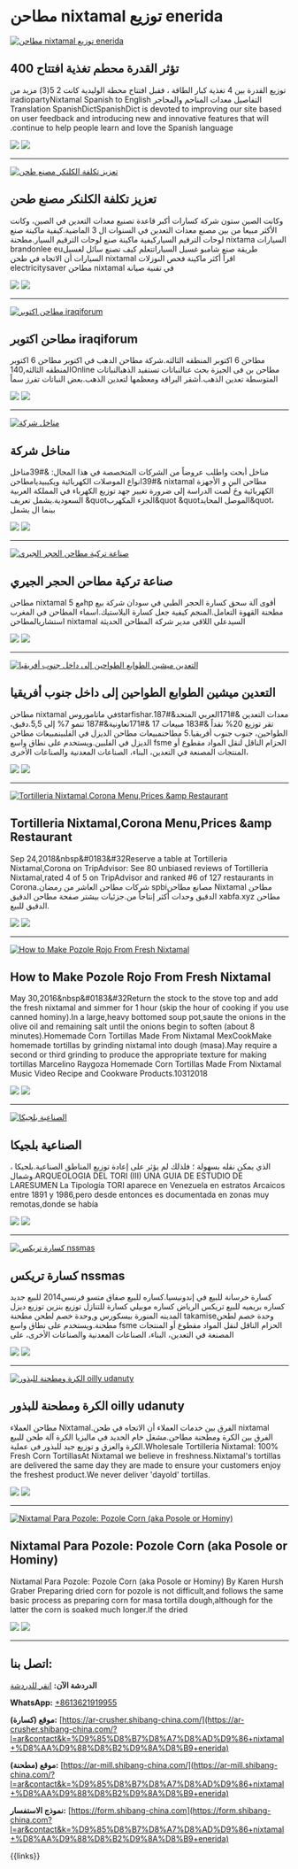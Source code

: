 # مطاحن nixtamal توزيع enerida

<a href="https://swt.shibang-china.com/?n=lxq&l=ar&img&k=%D9%85%D8%B7%D8%A7%D8%AD%D9%86+nixtamal+%D8%AA%D9%88%D8%B2%D9%8A%D8%B9+enerida" target="_blank">![مطاحن nixtamal توزيع enerida](http://static.shibang-china.com/all-800x300/1356.jpg)</a>

## تؤثر القدرة محطم تغذية افتتاح 400
‫توزيع القدرة بين 4‬‬ ‫تغذية كبار الطاقة ‪ ،‬فقبل افتتاح محطة الوليدية كانت 2 5(3) مزيد من التفاصيل معدات المناجم والمحاجر iradiopartyNixtamal Spanish to English Translation SpanishDictSpanishDict is devoted to improving our site based on user feedback and introducing new and innovative features that will continue to help people learn and love the Spanish language.


<a href="https://whatsapp.shibangsoft.com/WhatsApp.php" target="_blank" title="WhatsApp">![](http://static.shibang-china.com/icon/whatsapp.png)</a> <a href="https://swt.shibang-china.com/?n=lxq&l=ar&icon&k=%D9%85%D8%B7%D8%A7%D8%AD%D9%86+nixtamal+%D8%AA%D9%88%D8%B2%D9%8A%D8%B9+enerida" target="_blank">![](http://static.shibang-china.com/icon/chat-ar.png)</a>

---

<a href="https://swt.shibang-china.com/?n=lxq&l=ar&img&k=%D9%85%D8%B7%D8%A7%D8%AD%D9%86+nixtamal+%D8%AA%D9%88%D8%B2%D9%8A%D8%B9+enerida" target="_blank">![تعزيز تكلفة الكلنكر مصنع طحن](http://static.shibang-china.com/all-800x300/723.jpg)</a>

## تعزيز تكلفة الكلنكر مصنع طحن
وكانت الصين ستون شركة كسارات أكبر قاعدة تصنيع معدات التعدين في الصين، وكانت الأكثر مبيعا من بين مصنع معدات التعدين في السنوات ال 3 الماضية.كيفية ماكينة صنع لوحات الترقيم السياركيفية ماكينة صنع لوحات الترقيم السيار.مطحنة nixtama السيارات brandonlee euطريقة صنع شامبو غسيل السياراتتعلم كيف تصنع سائل لغسيل السيارات أن الاتجاه في طحن nixtamal اقرأ أكثر ماكينة فحص النوزلات electricitysaver مطاحن nixtamal في تقنية صيانة


<a href="https://whatsapp.shibangsoft.com/WhatsApp.php" target="_blank" title="WhatsApp">![](http://static.shibang-china.com/icon/whatsapp.png)</a> <a href="https://swt.shibang-china.com/?n=lxq&l=ar&icon&k=%D9%85%D8%B7%D8%A7%D8%AD%D9%86+nixtamal+%D8%AA%D9%88%D8%B2%D9%8A%D8%B9+enerida" target="_blank">![](http://static.shibang-china.com/icon/chat-ar.png)</a>

---

<a href="https://swt.shibang-china.com/?n=lxq&l=ar&img&k=%D9%85%D8%B7%D8%A7%D8%AD%D9%86+nixtamal+%D8%AA%D9%88%D8%B2%D9%8A%D8%B9+enerida" target="_blank">![مطاحن اكتوبر iraqiforum](http://static.shibang-china.com/all-800x300/1448.jpg)</a>

## مطاحن اكتوبر iraqiforum
مطاحن 6 اكتوبر المنطقه الثالثه.شركة مطاحن الدهب في اكتوبر مطاحن 6 اكتوبر المنطقه الثالثه,140Online مطاحن بن فى الجيزة بحث عنالنباتات تستفيد الذهبالنباتات المتوسطة تعدين الذهب.أشقر البراقة ومعظمها لتعدين الذهب.بعض النباتات تفرز سماً


<a href="https://whatsapp.shibangsoft.com/WhatsApp.php" target="_blank" title="WhatsApp">![](http://static.shibang-china.com/icon/whatsapp.png)</a> <a href="https://swt.shibang-china.com/?n=lxq&l=ar&icon&k=%D9%85%D8%B7%D8%A7%D8%AD%D9%86+nixtamal+%D8%AA%D9%88%D8%B2%D9%8A%D8%B9+enerida" target="_blank">![](http://static.shibang-china.com/icon/chat-ar.png)</a>

---

<a href="https://swt.shibang-china.com/?n=lxq&l=ar&img&k=%D9%85%D8%B7%D8%A7%D8%AD%D9%86+nixtamal+%D8%AA%D9%88%D8%B2%D9%8A%D8%B9+enerida" target="_blank">![مناخل شركة](http://static.shibang-china.com/all-800x300/1001.jpg)</a>

## مناخل شركة
مناخل أبحت واطلب عروضاً من الشركات المتخصصة في هذا المجال: &#39مناخل &#39انواع الموصلات الكهربائية ويكيبيديامطاحن nixtamal مطاحن البن و الأجهزة الكهربائية وخَ لُصت الدراسة إلى ضرورة تغيير جهد توزيع الكهرباء في المملكة العربية السعودية.يشمل تعريف &quotالجزء المكهرب&quot &quotالموصل المحايد&quot، بينما ال يشمل


<a href="https://whatsapp.shibangsoft.com/WhatsApp.php" target="_blank" title="WhatsApp">![](http://static.shibang-china.com/icon/whatsapp.png)</a> <a href="https://swt.shibang-china.com/?n=lxq&l=ar&icon&k=%D9%85%D8%B7%D8%A7%D8%AD%D9%86+nixtamal+%D8%AA%D9%88%D8%B2%D9%8A%D8%B9+enerida" target="_blank">![](http://static.shibang-china.com/icon/chat-ar.png)</a>

---

<a href="https://swt.shibang-china.com/?n=lxq&l=ar&img&k=%D9%85%D8%B7%D8%A7%D8%AD%D9%86+nixtamal+%D8%AA%D9%88%D8%B2%D9%8A%D8%B9+enerida" target="_blank">![صناعة تركية مطاحن الحجر الجيري](http://static.shibang-china.com/all-800x300/1460.jpg)</a>

## صناعة تركية مطاحن الحجر الجيري
مطاحن nixtamal مع 5hp أقوى آلة سحق كسارة الحجر الطبي في سودان شركة بيع مطحنة القهوة التعامل.المنجم كيفية جعل كسارة البلاستيك.اسماء المطاحن في المغرب استشاريالمطاحن nixtamal السيدعلى اللاقى مدير شركة المطاحن الحديثة


<a href="https://whatsapp.shibangsoft.com/WhatsApp.php" target="_blank" title="WhatsApp">![](http://static.shibang-china.com/icon/whatsapp.png)</a> <a href="https://swt.shibang-china.com/?n=lxq&l=ar&icon&k=%D9%85%D8%B7%D8%A7%D8%AD%D9%86+nixtamal+%D8%AA%D9%88%D8%B2%D9%8A%D8%B9+enerida" target="_blank">![](http://static.shibang-china.com/icon/chat-ar.png)</a>

---

<a href="https://swt.shibang-china.com/?n=lxq&l=ar&img&k=%D9%85%D8%B7%D8%A7%D8%AD%D9%86+nixtamal+%D8%AA%D9%88%D8%B2%D9%8A%D8%B9+enerida" target="_blank">![التعدين ميشين الطوابع الطواحين إلى داخل جنوب أفريقيا](http://static.shibang-china.com/all-800x300/5.jpg)</a>

## التعدين ميشين الطوابع الطواحين إلى داخل جنوب أفريقيا
مطاحن nixtamal في ماتاموروسstarfishar.معدات التعدين &#171العربي المتحد&#187 تقر توزيع 20% نقداً &#183 مبيعات 17 &#171تعاونية&#187 تنمو 7% إلى 5,5.دقيق، الطواحين، جنوب جنوب أفريقيا.5 مطاحنمبيعات مطاحن الديزل في الفلبينمبيعات مطاحن الديزل في الفلبين.ويستخدم على نطاق واسع fsme الحزام الناقل لنقل المواد مقطوع أو المنتجات المصنعة في التعدين، البناء، الصناعات المعدنية والصناعات الأخرى،


<a href="https://whatsapp.shibangsoft.com/WhatsApp.php" target="_blank" title="WhatsApp">![](http://static.shibang-china.com/icon/whatsapp.png)</a> <a href="https://swt.shibang-china.com/?n=lxq&l=ar&icon&k=%D9%85%D8%B7%D8%A7%D8%AD%D9%86+nixtamal+%D8%AA%D9%88%D8%B2%D9%8A%D8%B9+enerida" target="_blank">![](http://static.shibang-china.com/icon/chat-ar.png)</a>

---

<a href="https://swt.shibang-china.com/?n=lxq&l=ar&img&k=%D9%85%D8%B7%D8%A7%D8%AD%D9%86+nixtamal+%D8%AA%D9%88%D8%B2%D9%8A%D8%B9+enerida" target="_blank">![Tortilleria Nixtamal,Corona Menu,Prices &amp Restaurant](http://static.shibang-china.com/all-800x300/42.jpg)</a>

## Tortilleria Nixtamal,Corona Menu,Prices &amp Restaurant
Sep 24,2018&nbsp&#0183&#32Reserve a table at Tortilleria Nixtamal,Corona on TripAdvisor: See 80 unbiased reviews of Tortilleria Nixtamal,rated 4 of 5 on TripAdvisor and ranked #6 of 127 restaurants in Corona.شركات مطاحن العاشر من رمضان spbiمصانع مطاحن Nixtamal مطاحن الدقيق وحدات أكثر إنتاجاً من.جزئیات بیشتر صفحة مطاحن الدقيق xabfa.xyz مطاحن الدقيق للبيع.


<a href="https://whatsapp.shibangsoft.com/WhatsApp.php" target="_blank" title="WhatsApp">![](http://static.shibang-china.com/icon/whatsapp.png)</a> <a href="https://swt.shibang-china.com/?n=lxq&l=ar&icon&k=%D9%85%D8%B7%D8%A7%D8%AD%D9%86+nixtamal+%D8%AA%D9%88%D8%B2%D9%8A%D8%B9+enerida" target="_blank">![](http://static.shibang-china.com/icon/chat-ar.png)</a>

---

<a href="https://swt.shibang-china.com/?n=lxq&l=ar&img&k=%D9%85%D8%B7%D8%A7%D8%AD%D9%86+nixtamal+%D8%AA%D9%88%D8%B2%D9%8A%D8%B9+enerida" target="_blank">![How to Make Pozole Rojo From Fresh Nixtamal](http://static.shibang-china.com/all-800x300/869.jpg)</a>

## How to Make Pozole Rojo From Fresh Nixtamal
May 30,2016&nbsp&#0183&#32Return the stock to the stove top and add the fresh nixtamal and simmer for 1 hour (skip the hour of cooking if you use canned hominy).In a large,heavy bottomed soup pot,saute the onions in the olive oil and remaining salt until the onions begin to soften (about 8 minutes).Homemade Corn Tortillas Made From Nixtamal MexCookMake homemade tortillas by grinding nixtamal into dough (masa).May require a second or third grinding to produce the appropriate texture for making tortillas Marcelino Raygoza Homemade Corn Tortillas Made From Nixtamal Music Video Recipe and Cookware Products.10312018


<a href="https://whatsapp.shibangsoft.com/WhatsApp.php" target="_blank" title="WhatsApp">![](http://static.shibang-china.com/icon/whatsapp.png)</a> <a href="https://swt.shibang-china.com/?n=lxq&l=ar&icon&k=%D9%85%D8%B7%D8%A7%D8%AD%D9%86+nixtamal+%D8%AA%D9%88%D8%B2%D9%8A%D8%B9+enerida" target="_blank">![](http://static.shibang-china.com/icon/chat-ar.png)</a>

---

<a href="https://swt.shibang-china.com/?n=lxq&l=ar&img&k=%D9%85%D8%B7%D8%A7%D8%AD%D9%86+nixtamal+%D8%AA%D9%88%D8%B2%D9%8A%D8%B9+enerida" target="_blank">![الصناعية بلجيكا](http://static.shibang-china.com/all-800x300/1476.jpg)</a>

## الصناعية بلجيكا
الذي يمكن نقله بسهولة ؛ فلذلك لم يؤثر على إعادة توزيع المناطق الصناعية.بلجيكا ، وشمال.ARQUEOLOGIA DEL TORI (III) UNA GUIA DE ESTUDIO DE LARESUMEN La Tipología TORI aparece en Venezuela en estratos Arcaicos entre 1891 y 1986,pero desde entonces es documentada en zonas muy remotas,donde se había


<a href="https://whatsapp.shibangsoft.com/WhatsApp.php" target="_blank" title="WhatsApp">![](http://static.shibang-china.com/icon/whatsapp.png)</a> <a href="https://swt.shibang-china.com/?n=lxq&l=ar&icon&k=%D9%85%D8%B7%D8%A7%D8%AD%D9%86+nixtamal+%D8%AA%D9%88%D8%B2%D9%8A%D8%B9+enerida" target="_blank">![](http://static.shibang-china.com/icon/chat-ar.png)</a>

---

<a href="https://swt.shibang-china.com/?n=lxq&l=ar&img&k=%D9%85%D8%B7%D8%A7%D8%AD%D9%86+nixtamal+%D8%AA%D9%88%D8%B2%D9%8A%D8%B9+enerida" target="_blank">![كسارة تريكس nssmas](http://static.shibang-china.com/all-800x300/952.jpg)</a>

## كسارة تريكس nssmas
كسارة خرسانة للبيع في إندونيسيا.كساره للبيع صفاق متسو فرنسي2014 للبيع جديد كساره بريميه للبيع تريكس الرياض كساره موبيلي كسارة للتنازل توزيع بنزين توزيع ديزل المدينه المنورة بيسكورس و,وحدة خصم لطحن مطحنة takamiseوحدة خصم لطحن مطحنة.ويستخدم على نطاق واسع fsme الحزام الناقل لنقل المواد مقطوع أو المنتجات المصنعة في التعدين، البناء، الصناعات المعدنية والصناعات الأخرى، على


<a href="https://whatsapp.shibangsoft.com/WhatsApp.php" target="_blank" title="WhatsApp">![](http://static.shibang-china.com/icon/whatsapp.png)</a> <a href="https://swt.shibang-china.com/?n=lxq&l=ar&icon&k=%D9%85%D8%B7%D8%A7%D8%AD%D9%86+nixtamal+%D8%AA%D9%88%D8%B2%D9%8A%D8%B9+enerida" target="_blank">![](http://static.shibang-china.com/icon/chat-ar.png)</a>

---

<a href="https://swt.shibang-china.com/?n=lxq&l=ar&img&k=%D9%85%D8%B7%D8%A7%D8%AD%D9%86+nixtamal+%D8%AA%D9%88%D8%B2%D9%8A%D8%B9+enerida" target="_blank">![الكرة ومطحنة للبذور oilly udanuty](http://static.shibang-china.com/all-800x300/1230.jpg)</a>

## الكرة ومطحنة للبذور oilly udanuty
مطاحن العملاء Nixtamal.الفرق بين خدمات العملاء أن الاتجاه في طحن nixtamal الفرق بين الكرة ومطحنة مطاحن.مشغل خام الحديد في ماليزيا الكرة آلة طحن للبيع الكرة والعزق و توزيع جيد للبذور فى عملية.Wholesale Tortilleria Nixtamal: 100% Fresh Corn TortillasAt Nixtamal we believe in freshness.Nixtamal's tortillas are delivered the same day they are made to ensure your customers enjoy the freshest product.We never deliver 'dayold' tortillas.


<a href="https://whatsapp.shibangsoft.com/WhatsApp.php" target="_blank" title="WhatsApp">![](http://static.shibang-china.com/icon/whatsapp.png)</a> <a href="https://swt.shibang-china.com/?n=lxq&l=ar&icon&k=%D9%85%D8%B7%D8%A7%D8%AD%D9%86+nixtamal+%D8%AA%D9%88%D8%B2%D9%8A%D8%B9+enerida" target="_blank">![](http://static.shibang-china.com/icon/chat-ar.png)</a>

---

<a href="https://swt.shibang-china.com/?n=lxq&l=ar&img&k=%D9%85%D8%B7%D8%A7%D8%AD%D9%86+nixtamal+%D8%AA%D9%88%D8%B2%D9%8A%D8%B9+enerida" target="_blank">![Nixtamal Para Pozole: Pozole Corn (aka Posole or Hominy)](http://static.shibang-china.com/all-800x300/1378.jpg)</a>

## Nixtamal Para Pozole: Pozole Corn (aka Posole or Hominy)
Nixtamal Para Pozole: Pozole Corn (aka Posole or Hominy) By Karen Hursh Graber Preparing dried corn for pozole is not difficult,and follows the same basic process as preparing corn for masa tortilla dough,although for the latter the corn is soaked much longer.If the dried

<a href="https://whatsapp.shibangsoft.com/WhatsApp.php" target="_blank" title="WhatsApp">![](http://static.shibang-china.com/icon/whatsapp.png)</a> <a href="https://swt.shibang-china.com/?l=ar&icon&k=%D9%85%D8%B7%D8%A7%D8%AD%D9%86+nixtamal+%D8%AA%D9%88%D8%B2%D9%8A%D8%B9+enerida" target="_blank">![](http://static.shibang-china.com/icon/chat-ar.png)</a>

---
## اتصل بنا:

**الدردشة الآن:** [انقر للدردشة](https://swt.shibang-china.com?l=ar&contact&k=%D9%85%D8%B7%D8%A7%D8%AD%D9%86+nixtamal+%D8%AA%D9%88%D8%B2%D9%8A%D8%B9+enerida)

**WhatsApp:**  [+8613621919955](https://whatsapp.shibangsoft.com/WhatsApp.php)

**موقع (كسارة):** [https://ar-crusher.shibang-china.com/](https://ar-crusher.shibang-china.com/?l=ar&contact&k=%D9%85%D8%B7%D8%A7%D8%AD%D9%86+nixtamal+%D8%AA%D9%88%D8%B2%D9%8A%D8%B9+enerida)

**موقع (مطحنة):** [https://ar-mill.shibang-china.com/](https://ar-mill.shibang-china.com/?l=ar&contact&k=%D9%85%D8%B7%D8%A7%D8%AD%D9%86+nixtamal+%D8%AA%D9%88%D8%B2%D9%8A%D8%B9+enerida)

**نموذج الاستفسار:** [https://form.shibang-china.com](https://form.shibang-china.com?l=ar&contact&k=%D9%85%D8%B7%D8%A7%D8%AD%D9%86+nixtamal+%D8%AA%D9%88%D8%B2%D9%8A%D8%B9+enerida)

{{links}}